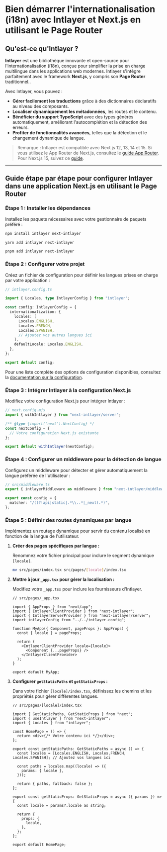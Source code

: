 # Bien démarrer l'internationalisation (i18n) avec Intlayer et Next.js en utilisant le **Page Router**

## Qu'est-ce qu'Intlayer ?

**Intlayer** est une bibliothèque innovante et open-source pour l'internationalisation (i18n), conçue pour simplifier la prise en charge multilingue dans les applications web modernes. Intlayer s'intègre parfaitement avec le framework **Next.js**, y compris son **Page Router** traditionnel..

Avec Intlayer, vous pouvez :

- **Gérer facilement les traductions** grâce à des dictionnaires déclaratifs au niveau des composants.
- **Localiser dynamiquement les métadonnées**, les routes et le contenu.
- **Bénéficier du support TypeScript** avec des types générés automatiquement, améliorant l'autocomplétion et la détection des erreurs.
- **Profiter de fonctionnalités avancées**, telles que la détection et le changement dynamique de langue.

> Remarque : Intlayer est compatible avec Next.js 12, 13, 14 et 15. Si vous utilisez le App Router de Next.js, consultez le [guide App Router](https://github.com/aymericzip/intlayer/blob/main/docs/docs/intlayer_with_nextjs_14_en.md). Pour Next.js 15, suivez ce [guide](https://github.com/aymericzip/intlayer/blob/main/docs/docs/intlayer_with_nextjs_15_en.md).

---

## Guide étape par étape pour configurer Intlayer dans une application Next.js en utilisant le Page Router

### Étape 1 : Installer les dépendances

Installez les paquets nécessaires avec votre gestionnaire de paquets préféré :

```bash
npm install intlayer next-intlayer
```

```bash
yarn add intlayer next-intlayer
```

```bash
pnpm add intlayer next-intlayer
```

### Étape 2 : Configurer votre projet

Créez un fichier de configuration pour définir les langues prises en charge par votre application :

```typescript
// intlayer.config.ts

import { Locales, type IntlayerConfig } from "intlayer";

const config: IntlayerConfig = {
  internationalization: {
    locales: [
      Locales.ENGLISH,
      Locales.FRENCH,
      Locales.SPANISH,
      // Ajoutez vos autres langues ici
    ],
    defaultLocale: Locales.ENGLISH,
  },
};

export default config;
```

Pour une liste complète des options de configuration disponibles, consultez la [documentation sur la configuration](https://github.com/aymericzip/intlayer/blob/main/docs/docs/configuration_en.md).

### Étape 3 : Intégrer Intlayer à la configuration Next.js

Modifiez votre configuration Next.js pour intégrer Intlayer :

```typescript
// next.config.mjs
import { withIntlayer } from "next-intlayer/server";

/** @type {import('next').NextConfig} */
const nextConfig = {
  // Votre configuration Next.js existante
};

export default withIntlayer(nextConfig);
```

### Étape 4 : Configurer un middleware pour la détection de langue

Configurez un middleware pour détecter et gérer automatiquement la langue préférée de l'utilisateur :

```typescript
// src/middleware.ts
export { intlayerMiddleware as middleware } from "next-intlayer/middleware";

export const config = {
  matcher: "/((?!api|static|.*\\..*|_next).*)",
};
```

### Étape 5 : Définir des routes dynamiques par langue

Implémentez un routage dynamique pour servir du contenu localisé en fonction de la langue de l'utilisateur.

1. **Créer des pages spécifiques par langue :**

   Renommez votre fichier principal pour inclure le segment dynamique `[locale]`.

   ```bash
   mv src/pages/index.tsx src/pages/[locale]/index.tsx
   ```

2. **Mettre à jour `_app.tsx` pour gérer la localisation :**

   Modifiez votre `_app.tsx` pour inclure les fournisseurs d'Intlayer.

   ```tsx
   // src/pages/_app.tsx

   import { AppProps } from "next/app";
   import { IntlayerClientProvider } from "next-intlayer";
   import { IntlayerServerProvider } from "next-intlayer/server";
   import intlayerConfig from "../../intlayer.config";

   function MyApp({ Component, pageProps }: AppProps) {
     const { locale } = pageProps;

     return (
       <IntlayerClientProvider locale={locale}>
         <Component {...pageProps} />
       </IntlayerClientProvider>
     );
   }

   export default MyApp;
   ```

3. **Configurer `getStaticPaths` et `getStaticProps` :**

   Dans votre fichier `[locale]/index.tsx`, définissez les chemins et les propriétés pour gérer différentes langues.

   ```tsx
   // src/pages/[locale]/index.tsx

   import { GetStaticPaths, GetStaticProps } from "next";
   import { useIntlayer } from "next-intlayer";
   import { Locales } from "intlayer";

   const HomePage = () => {
     return <div>{/* Votre contenu ici */}</div>;
   };

   export const getStaticPaths: GetStaticPaths = async () => {
     const locales = [Locales.ENGLISH, Locales.FRENCH, Locales.SPANISH]; // Ajoutez vos langues ici

     const paths = locales.map((locale) => ({
       params: { locale },
     }));

     return { paths, fallback: false };
   };

   export const getStaticProps: GetStaticProps = async ({ params }) => {
     const locale = params?.locale as string;

     return {
       props: {
         locale,
       },
     };
   };

   export default HomePage;
   ```
